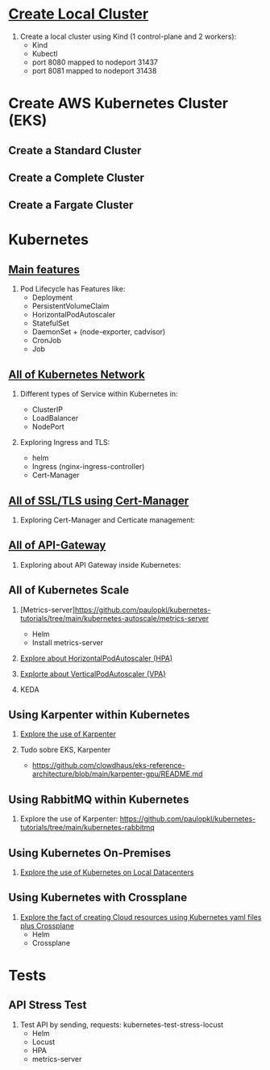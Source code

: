 # [Create Local Cluster](https://github.com/paulopkl/kubernetes-tutorials/tree/main/Local-cluster)

1. Create a local cluster using Kind (1 control-plane and 2 workers):
    - Kind
    - Kubectl
    - port 8080 mapped to nodeport 31437
    - port 8081 mapped to nodeport 31438 

# Create AWS Kubernetes Cluster (EKS)

## Create a Standard Cluster

## Create a Complete Cluster

## Create a Fargate Cluster


# Kubernetes

## [Main features](https://github.com/paulopkl/kubernetes-tutorials/tree/main/kubernetes-pod-lifecycle)

1. Pod Lifecycle has Features like: 
    - Deployment
    - PersistentVolumeClaim
    - HorizontalPodAutoscaler
    - StatefulSet
    - DaemonSet + (node-exporter, cadvisor)
    - CronJob
    - Job

## [All of Kubernetes Network](https://github.com/paulopkl/kubernetes-tutorials/tree/main/kubernetes-network)

1. Different types of Service within Kubernetes in:
    - ClusterIP
    - LoadBalancer
    - NodePort

2. Exploring Ingress and TLS:
    - helm
    - Ingress (nginx-ingress-controller)
    - Cert-Manager

## [All of SSL/TLS using Cert-Manager](https://github.com/paulopkl/kubernetes-tutorials/tree/main/kubernetes-cert-manager)

1. Exploring Cert-Manager and Certicate management:

## [All of API-Gateway](https://github.com/paulopkl/kubernetes-tutorials/tree/main/kubernetes-api-gateway)

1. Exploring about API Gateway inside Kubernetes:

## All of Kubernetes Scale

1. [Metrics-server]https://github.com/paulopkl/kubernetes-tutorials/tree/main/kubernetes-autoscale/metrics-server
    - Helm
    - Install metrics-server

2. [Explore about HorizontalPodAutoscaler (HPA)](https://github.com/paulopkl/kubernetes-tutorials/tree/main/kubernetes-autoscale/HPA)

2. [Explorte about VerticalPodAutoscaler (VPA)](https://github.com/paulopkl/kubernetes-tutorials/tree/main/kubernetes-autoscale/VPA)

4. KEDA

## Using Karpenter within Kubernetes

1. [Explore the use of Karpenter](https://github.com/paulopkl/kubernetes-tutorials/tree/main/kubernetes-karpenter)

2. Tudo sobre EKS, Karpenter
    - https://github.com/clowdhaus/eks-reference-architecture/blob/main/karpenter-gpu/README.md

## Using RabbitMQ within Kubernetes

1. Explore the use of Karpenter: https://github.com/paulopkl/kubernetes-tutorials/tree/main/kubernetes-rabbitmq

## Using Kubernetes On-Premises

1. [Explore the use of Kubernetes on Local Datacenters](https://github.com/paulopkl/kubernetes-tutorials/tree/main/kubernetes-on-premises)

## Using Kubernetes with Crossplane

1. [Explore the fact of creating Cloud resources using Kubernetes yaml files plus Crossplane](https://github.com/paulopkl/kubernetes-tutorials/tree/main/kubernetes-crossplane)
    - Helm
    - Crossplane

# Tests

## API Stress Test

1. Test API by sending, requests: kubernetes-test-stress-locust
    - Helm
    - Locust
    - HPA
    - metrics-server
